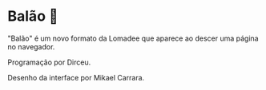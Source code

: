 # Balão :speech_balloon:
"Balão" é um novo formato da Lomadee que aparece ao descer uma página no navegador.

Programação por Dirceu.

Desenho da interface por Mikael Carrara.
